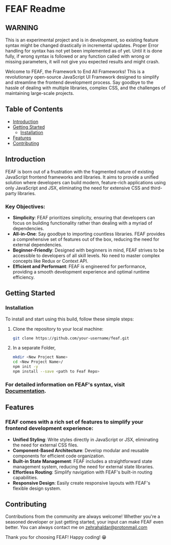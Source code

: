 # FEAF Readme


 ## WARNING
This is an experimental project and is in development, so existing feature syntax might be changed drastically in incremental updates. 
Proper Error handling for syntax has not yet been implemented as of yet. Until it is done fully, if wrong syntax is followed or any function called with wrong or missing parameters, it will not give you expected results and might crash.


Welcome to FEAF, the Framework to End All Frameworks! This is a revolutionary open-source JavaScript UI Framework designed to simplify and streamline the frontend development process. Say goodbye to the hassle of dealing with multiple libraries, complex CSS, and the challenges of maintaining large-scale projects.

## Table of Contents

- [Introduction](#introduction)
- [Getting Started](#getting-started)
    - [Installation](#installation)
- [Features](#features)
- [Contributing](#contributing)

## Introduction

FEAF is born out of a frustration with the fragmented nature of existing JavaScript frontend frameworks and libraries. It aims to provide a unified solution where developers can build modern, feature-rich applications using only JavaScript and JSX, eliminating the need for extensive CSS and third-party libraries.

### Key Objectives:

- **Simplicity**: FEAF prioritizes simplicity, ensuring that developers can focus on building functionality rather than dealing with a myriad of dependencies.
- **All-in-One**: Say goodbye to importing countless libraries. FEAF provides a comprehensive set of features out of the box, reducing the need for external dependencies.
- **Beginner-Friendly**: Designed with beginners in mind, FEAF strives to be accessible to developers of all skill levels. No need to master complex concepts like Redux or Context API.
- **Efficient and Performant**: FEAF is engineered for performance, providing a smooth development experience and optimal runtime efficiency.

## Getting Started

### Installation

To install and start using this build, follow these simple steps:

1. Clone the repository to your local machine:
    
    ```bash
    git clone https://github.com/your-username/feaf.git
    ```
    
2. In a separate Folder,
    
    ```bash
    mkdir <New Project Name>
    cd <New Project Name>/
    npm init -y
    npm install --save <path to Feaf Repo>
    
    ```
    

### For detailed information on FEAF's syntax, visit [Documentation](https://www.notion.so/FEAF-Documentation-17b2cd0148494416b2b38868bdff0ee7?pvs=21).

## Features

### FEAF comes with a rich set of features to simplify your frontend development experience:

- **Unified Styling**: Write styles directly in JavaScript or JSX, eliminating the need for external CSS files.
- **Component-Based Architecture**: Develop modular and reusable components for efficient code organization.
- **Built-in State Management**: FEAF includes a straightforward state management system, reducing the need for external state libraries.
- **Effortless Routing**: Simplify navigation with FEAF's built-in routing capabilities.
- **Responsive Design**: Easily create responsive layouts with FEAF's flexible design system.

## Contributing

Contributions from the community are always welcome! Whether you're a seasoned developer or just getting started, your input can make FEAF even better.
You can always contact me on zehrahaldar@protonmail.com

Thank you for choosing FEAF! Happy coding! 😁
